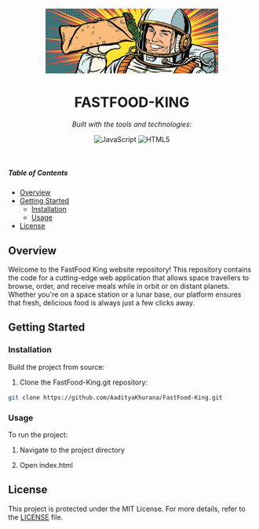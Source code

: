 <p align="center">
  <img src="https://github.com/AadityaKhurana/FastFood-King/blob/main/about.jpg?raw=true" width="70%" alt="FASTFOOD-KING.GIT-logo">
</p>
<p align="center">
    <h1 align="center">FASTFOOD-KING</h1>
</p>
<p align="center">
		<em>Built with the tools and technologies:</em>
</p>
<p align="center">
	<img src="https://img.shields.io/badge/JavaScript-F7DF1E.svg?style=flat&logo=JavaScript&logoColor=black" alt="JavaScript">
	<img src="https://img.shields.io/badge/HTML5-E34F26.svg?style=flat&logo=HTML5&logoColor=white" alt="HTML5">
</p>

<br>

#####  Table of Contents

- [ Overview](#overview)
- [ Getting Started](#getting-started)
    - [ Installation](#installation)
    - [ Usage](#usage)
- [ License](#license)



##  Overview

Welcome to the FastFood King website repository! This repository contains the code for a cutting-edge web application that allows space travellers to browse, order, and receive meals while in orbit or on distant planets. Whether you're on a space station or a lunar base, our platform ensures that fresh, delicious food is always just a few clicks away.


##  Getting Started

###  Installation

Build the project from source:

1. Clone the FastFood-King.git repository:
```sh
git clone https://github.com/AadityaKhurana/FastFood-King.git
```

###  Usage

To run the project:
1. Navigate to the project directory

2. Open index.html

##  License

This project is protected under the MIT License. For more details, refer to the [LICENSE](https://choosealicense.com/licenses/mit/) file.
